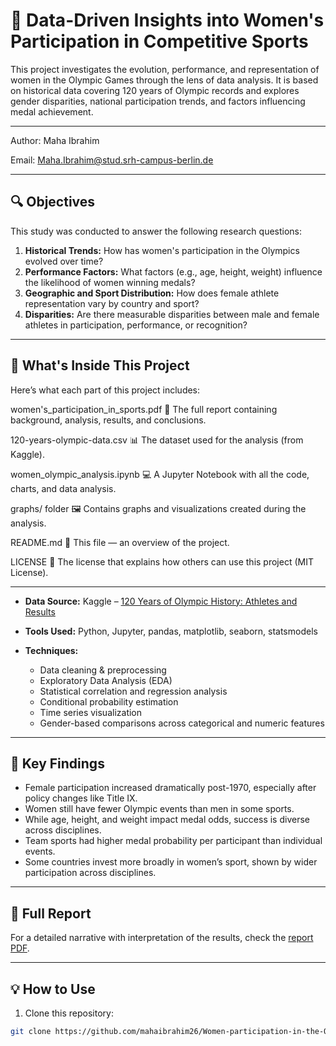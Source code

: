 # 🏅 Data-Driven Insights into Women's Participation in Competitive Sports

This project investigates the evolution, performance, and representation of women in the Olympic Games through the lens of data analysis. It is based on historical data covering 120 years of Olympic records and explores gender disparities, national participation trends, and factors influencing medal achievement.

---

Author: Maha Ibrahim

Email: Maha.Ibrahim@stud.srh-campus-berlin.de

---

## 🔍 Objectives

This study was conducted to answer the following research questions:

1. **Historical Trends:** How has women's participation in the Olympics evolved over time?
2. **Performance Factors:** What factors (e.g., age, height, weight) influence the likelihood of women winning medals?
3. **Geographic and Sport Distribution:** How does female athlete representation vary by country and sport?
4. **Disparities:** Are there measurable disparities between male and female athletes in participation, performance, or recognition?

---

## 📁 What's Inside This Project
Here’s what each part of this project includes:

women's_participation_in_sports.pdf
📄 The full report containing background, analysis, results, and conclusions.

120-years-olympic-data.csv
📊 The dataset used for the analysis (from Kaggle).

women_olympic_analysis.ipynb
💻 A Jupyter Notebook with all the code, charts, and data analysis.

graphs/ folder
🖼️ Contains graphs and visualizations created during the analysis.

README.md
📘 This file — an overview of the project.

LICENSE
📜 The license that explains how others can use this project (MIT License).

---

- **Data Source:** Kaggle – [120 Years of Olympic History: Athletes and Results](https://www.kaggle.com/datasets/heesoo37/120-years-of-olympic-history-athletes-and-results)

- **Tools Used:** Python, Jupyter, pandas, matplotlib, seaborn, statsmodels
  
- **Techniques:**
  - Data cleaning & preprocessing
  - Exploratory Data Analysis (EDA)
  - Statistical correlation and regression analysis
  - Conditional probability estimation
  - Time series visualization
  - Gender-based comparisons across categorical and numeric features

---

## 🔬 Key Findings

- Female participation increased dramatically post-1970, especially after policy changes like Title IX.
- Women still have fewer Olympic events than men in some sports.
- While age, height, and weight impact medal odds, success is diverse across disciplines.
- Team sports had higher medal probability per participant than individual events.
- Some countries invest more broadly in women’s sport, shown by wider participation across disciplines.

---

## 📘 Full Report

For a detailed narrative with interpretation of the results, check the [report PDF](https://github.com/mahaibrahim26/Women-participation-in-the-Olympics/blob/main/women's%20participation%20in%20sports.pdf).

---


## 💡 How to Use

1. Clone this repository:
```bash
git clone https://github.com/mahaibrahim26/Women-participation-in-the-Olympics.git



